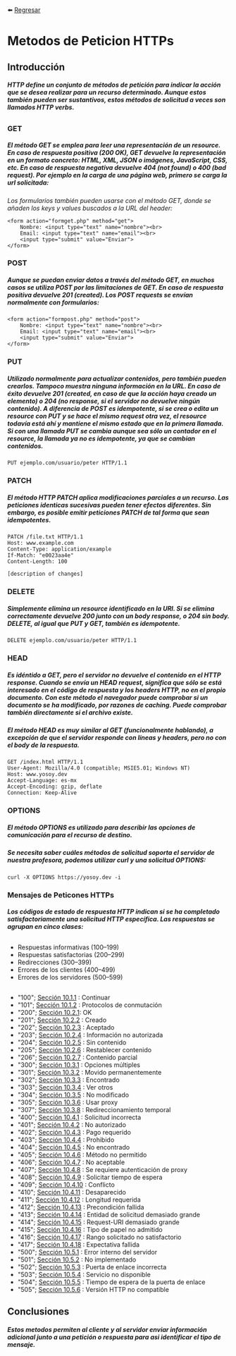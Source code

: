 :arrow_left: [Regresar](https://github.com/ErikMontiel/tarea/blob/master/README.md)
# Metodos de Peticion  HTTPs

## Introducción
##### HTTP define un conjunto de métodos de petición para indicar la acción que se desea realizar para un recurso determinado. Aunque estos también pueden ser sustantivos, estos métodos de solicitud a veces son llamados HTTP verbs.
##

### GET
##### El método GET se emplea para leer una representación de un resource. En caso de respuesta positiva (200 OK), GET devuelve la representación en un formato concreto: HTML, XML, JSON o imágenes, JavaScript, CSS, etc. En caso de respuesta negativa devuelve 404 (not found) o 400 (bad request). Por ejemplo en la carga de una página web, primero se carga la url solicitada:

_Los formularios también pueden usarse con el método GET, donde se añaden los keys y values buscados a la URL del header:_ 

```
<form action="formget.php" method="get">
    Nombre: <input type="text" name="nombre"><br>
    Email: <input type="text" name="email"><br>
    <input type="submit" value="Enviar">
</form>
```
### POST
##### Aunque se puedan enviar datos a través del método GET, en muchos casos se utiliza POST por las limitaciones de GET. En caso de respuesta positiva devuelve 201 (created). Los POST requests se envían normalmente con formularios:
```
<form action="formpost.php" method="post">
    Nombre: <input type="text" name="nombre"><br>
    Email: <input type="text" name="email"><br>
    <input type="submit" value="Enviar">
</form>
```

### PUT
##### Utilizado normalmente para actualizar contenidos, pero también pueden crearlos. Tampoco muestra ninguna información en la URL. En caso de éxito devuelve 201 (created, en caso de que la acción haya creado un elemento) o 204 (no response, si el servidor no devuelve ningún contenido). A diferencia de POST es idempotente, si se crea o edita un resource con PUT y se hace el mismo request otra vez, el resource todavía está ahí y mantiene el mismo estado que en la primera llamada. Si con una llamada PUT se cambia aunque sea sólo un contador en el resource, la llamada ya no es idempotente, ya que se cambian contenidos.
```
PUT ejemplo.com/usuario/peter HTTP/1.1

```
### PATCH
##### El método HTTP PATCH aplica modificaciones parciales a un recurso. Las peticiones identicas sucesivas pueden tener efectos diferentes. Sin embargo,  es posible emitir peticiones PATCH de tal forma que sean idempotentes.
```
PATCH /file.txt HTTP/1.1 
Host: www.example.com
Content-Type: application/example
If-Match: "e0023aa4e"
Content-Length: 100

[description of changes]
```

### DELETE
##### Simplemente elimina un resource identificado en la URI. Si se elimina correctamente devuelve 200 junto con un body response, o 204 sin body. DELETE, al igual que PUT y GET, también es idempotente.
```
DELETE ejemplo.com/usuario/peter HTTP/1.1
```

### HEAD
##### Es idéntido a GET, pero el servidor no devuelve el contenido en el HTTP response. Cuando se envía un HEAD request, significa que sólo se está interesado en el código de respuesta y los headers HTTP, no en el propio documento. Con este método el navegador puede comprobar si un documento se ha modificado, por razones de caching. Puede comprobar también directamente si el archivo existe.

##### El método HEAD es muy similar al GET (funcionalmente hablando), a excepción de que el servidor responde con líneas y headers, pero no con el body de la respuesta.

```
GET /index.html HTTP/1.1  
User-Agent: Mozilla/4.0 (compatible; MSIE5.01; Windows NT)
Host: www.yosoy.dev
Accept-Language: es-mx
Accept-Encoding: gzip, deflate
Connection: Keep-Alive
```

### OPTIONS
##### El método OPTIONS es utilizado para describir las opciones de comunicación para el recurso de destino.

##### Se necesita saber cuáles métodos de solicitud soporta el servidor de nuestra profesora, podemos utilizar curl y una solicitud OPTIONS:
```
curl -X OPTIONS https://yosoy.dev -i
```

### Mensajes de Peticones HTTPs

##### Los códigos de estado de respuesta HTTP indican si se ha completado satisfactoriamente una solicitud HTTP específica. Las respuestas se agrupan en cinco clases:
##

- Respuestas informativas (100–199)
- Respuestas satisfactorias (200–299)
- Redirecciones (300–399)
- Errores de los clientes (400–499)
- Errores de los servidores (500–599)

##

- "100"; [Sección 10.1.1](https://tools.ietf.org/html/rfc2616#section-10.1.1) : Continuar
- "101"; [Sección 10.1.2](https://tools.ietf.org/html/rfc2616#section-10.1.2) : Protocolos de conmutación
- "200"; [Sección 10.2.1](https://tools.ietf.org/html/rfc2616#section-10.2.1): OK
- "201"; [Sección 10.2.2](https://tools.ietf.org/html/rfc2616#section-10.2.2) : Creado
- "202"; [Sección 10.2.3](https://tools.ietf.org/html/rfc2616#section-10.2.3) : Aceptado
- "203"; [Sección 10.2.4](https://tools.ietf.org/html/rfc2616#section-10.2.4) : Información no autorizada
- "204"; [Sección 10.2.5](https://tools.ietf.org/html/rfc2616#section-10.2.5) : Sin contenido
- "205"; [Sección 10.2.6](https://tools.ietf.org/html/rfc2616#section-10.2.6) : Restablecer contenido
- "206"; [Sección 10.2.7](https://tools.ietf.org/html/rfc2616#section-10.2.7) : Contenido parcial
- "300"; [Sección 10.3.1](https://tools.ietf.org/html/rfc2616#section-10.3.1) : Opciones múltiples
- "301"; [Sección 10.3.2](https://tools.ietf.org/html/rfc2616#section-10.3.2) : Movido permanentemente
- "302"; [Sección 10.3.3](https://tools.ietf.org/html/rfc2616#section-10.3.3) : Encontrado
- "303"; [Sección 10.3.4](https://tools.ietf.org/html/rfc2616#section-10.3.4) : Ver otros
- "304"; [Sección 10.3.5](https://tools.ietf.org/html/rfc2616#section-10.3.5) : No modificado
- "305"; [Sección 10.3.6](https://tools.ietf.org/html/rfc2616#section-10.3.6) : Usar proxy
- "307"; [Sección 10.3.8](https://tools.ietf.org/html/rfc2616#section-10.3.8) : Redireccionamiento temporal
- "400"; [Sección 10.4.1](https://tools.ietf.org/html/rfc2616#section-10.4.1) : Solicitud incorrecta
- "401"; [Sección 10.4.2](https://tools.ietf.org/html/rfc2616#section-10.4.2) : No autorizado
- "402"; [Sección 10.4.3](https://tools.ietf.org/html/rfc2616#section-10.4.3) : Pago requerido
- "403"; [Sección 10.4.4](https://tools.ietf.org/html/rfc2616#section-10.4.4) : Prohibido
- "404"; [Sección 10.4.5](https://tools.ietf.org/html/rfc2616#section-10.4.5) : No encontrado
- "405"; [Sección 10.4.6](https://tools.ietf.org/html/rfc2616#section-10.4.6) : Método no permitido
- "406"; [Sección 10.4.7](https://tools.ietf.org/html/rfc2616#section-10.4.7) : No aceptable
- "407"; [Sección 10.4.8](https://tools.ietf.org/html/rfc2616#section-10.4.8) : Se requiere autenticación de proxy
- "408"; [Sección 10.4.9](https://tools.ietf.org/html/rfc2616#section-10.4.9) : Solicitar tiempo de espera
- "409"; [Sección 10.4.10](https://tools.ietf.org/html/rfc2616#section-10.4.10) : Conflicto
- "410"; [Sección 10.4.11](https://tools.ietf.org/html/rfc2616#section-10.4.11) : Desaparecido
- "411"; [Sección 10.4.12](https://tools.ietf.org/html/rfc2616#section-10.4.12) : Longitud requerida
- "412"; [Sección 10.4.13](https://tools.ietf.org/html/rfc2616#section-10.4.13) : Precondición fallida
- "413"; [Sección 10.4.14](https://tools.ietf.org/html/rfc2616#section-10.4.14) : Entidad de solicitud demasiado grande
- "414"; [Sección 10.4.15](https://tools.ietf.org/html/rfc2616#section-10.4.15) : Request-URI demasiado grande
- "415"; [Sección 10.4.16](https://tools.ietf.org/html/rfc2616#section-10.4.16) : Tipo de papel no admitido
- "416"; [Sección 10.4.17](https://tools.ietf.org/html/rfc2616#section-10.4.17) : Rango solicitado no satisfactorio
- "417"; [Sección 10.4.18](https://tools.ietf.org/html/rfc2616#section-10.4.18) : Expectativa fallida
- "500"; [Sección 10.5.1](https://tools.ietf.org/html/rfc2616#section-10.5.1) : Error interno del servidor
- "501"; [Sección 10.5.2](https://tools.ietf.org/html/rfc2616#section-10.5.2) : No implementado
- "502"; [Sección 10.5.3](https://tools.ietf.org/html/rfc2616#section-10.5.3) : Puerta de enlace incorrecta
- "503"; [Sección 10.5.4](https://tools.ietf.org/html/rfc2616#section-10.5.4) : Servicio no disponible
- "504"; [Sección 10.5.5](https://tools.ietf.org/html/rfc2616#section-10.5.5) : Tiempo de espera de la puerta de enlace
- "505"; [Sección 10.5.6](https://tools.ietf.org/html/rfc2616#section-10.5.6) : Versión HTTP no compatible


## Conclusiones
##### Estos metodos permiten al cliente y al servidor enviar información adicional junto a una petición o respuesta para asi identificar el tipo de mensaje. 
